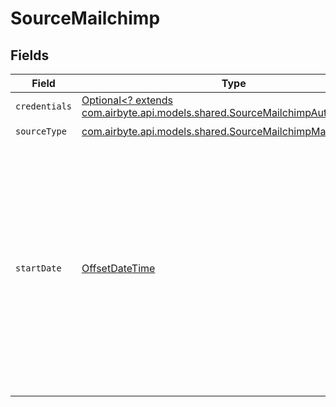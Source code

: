 # SourceMailchimp


## Fields

| Field                                                                                                                                                                                               | Type                                                                                                                                                                                                | Required                                                                                                                                                                                            | Description                                                                                                                                                                                         | Example                                                                                                                                                                                             |
| --------------------------------------------------------------------------------------------------------------------------------------------------------------------------------------------------- | --------------------------------------------------------------------------------------------------------------------------------------------------------------------------------------------------- | --------------------------------------------------------------------------------------------------------------------------------------------------------------------------------------------------- | --------------------------------------------------------------------------------------------------------------------------------------------------------------------------------------------------- | --------------------------------------------------------------------------------------------------------------------------------------------------------------------------------------------------- |
| `credentials`                                                                                                                                                                                       | [Optional<? extends com.airbyte.api.models.shared.SourceMailchimpAuthentication>](../../models/shared/SourceMailchimpAuthentication.md)                                                             | :heavy_minus_sign:                                                                                                                                                                                  | N/A                                                                                                                                                                                                 |                                                                                                                                                                                                     |
| `sourceType`                                                                                                                                                                                        | [com.airbyte.api.models.shared.SourceMailchimpMailchimp](../../models/shared/SourceMailchimpMailchimp.md)                                                                                           | :heavy_check_mark:                                                                                                                                                                                  | N/A                                                                                                                                                                                                 |                                                                                                                                                                                                     |
| `startDate`                                                                                                                                                                                         | [OffsetDateTime](https://docs.oracle.com/javase/8/docs/api/java/time/OffsetDateTime.html)                                                                                                           | :heavy_minus_sign:                                                                                                                                                                                  | The date from which you want to start syncing data for Incremental streams. Only records that have been created or modified since this date will be synced. If left blank, all data will by synced. | 2020-01-01T00:00:00.000Z                                                                                                                                                                            |
